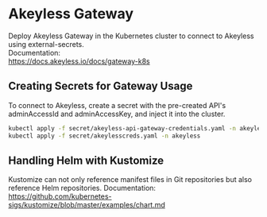 # Akeyless Gateway

Deploy Akeyless Gateway in the Kubernetes cluster to connect to Akeyless using external-secrets.  
Documentation:  
https://docs.akeyless.io/docs/gateway-k8s

## Creating Secrets for Gateway Usage

To connect to Akeyless, create a secret with the pre-created API's adminAccessId and adminAccessKey, and inject it into the cluster.
```bash
kubectl apply -f secret/akeyless-api-gateway-credentials.yaml -n akeyless
kubectl apply -f secret/akeylesscreds.yaml -n akeyless
```

## Handling Helm with Kustomize

Kustomize can not only reference manifest files in Git repositories but also reference Helm repositories.
Documentation:
https://github.com/kubernetes-sigs/kustomize/blob/master/examples/chart.md
